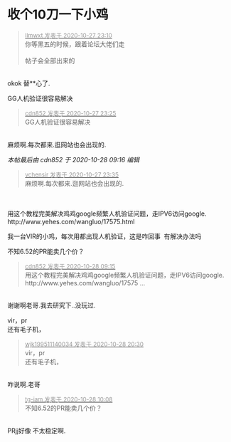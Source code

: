 # 收个10刀一下小鸡


<div class="quote"><blockquote><font size="2"><a href="https://www.hostloc.com/forum.php?mod=redirect&amp;goto=findpost&amp;pid=9361825&amp;ptid=759185" target="_blank"><font color="#999999">llmwxt 发表于 2020-10-27 23:10</font></a></font><br />
你等黑五的时候，跟着论坛大佬们走<br />
<br />
帖子会全部出来的</blockquote></div><br />
okok 替**心了.

GG人机验证很容易解决

<div class="quote"><blockquote><font size="2"><a href="https://www.hostloc.com/forum.php?mod=redirect&amp;goto=findpost&amp;pid=9361873&amp;ptid=759185" target="_blank"><font color="#999999">cdn852 发表于 2020-10-27 23:25</font></a></font><br />
GG人机验证很容易解决</blockquote></div><br />
麻烦啊.每次都来.逛网站也会出现的.

<i class="pstatus"> 本帖最后由 cdn852 于 2020-10-28 09:16 编辑 </i><br />
<div class="quote"><blockquote><font size="2"><a href="https://www.hostloc.com/forum.php?mod=redirect&amp;goto=findpost&amp;pid=9361905&amp;ptid=759185" target="_blank"><font color="#999999">vchensir 发表于 2020-10-27 23:35</font></a></font><br />
麻烦啊.每次都来.逛网站也会出现的.</blockquote></div><br />
<br />
用这个教程完美解决鸡鸡google频繁人机验证问题，走IPV6访问google.<br />
http://www.yehes.com/wangluo/17575.html

我一台VIR的小鸡，每次用都出现人机验证，这是咋回事&nbsp;&nbsp;有解决办法吗

不知6.52的PR能卖几个价？

<div class="quote"><blockquote><font size="2"><a href="https://www.hostloc.com/forum.php?mod=redirect&amp;goto=findpost&amp;pid=9362436&amp;ptid=759185" target="_blank"><font color="#999999">cdn852 发表于 2020-10-28 09:15</font></a></font><br />
用这个教程完美解决鸡鸡google频繁人机验证问题，走IPV6访问google.<br />
http://www.yehes.com/wangluo/17575 ...</blockquote></div><br />
谢谢啊老哥.我去研究下..没玩过.

vir，pr<br />
还有毛子机，<img src="static/image/smiley/default/lol.gif" smilieid="12" border="0" alt="" />

<div class="quote"><blockquote><font size="2"><a href="https://www.hostloc.com/forum.php?mod=redirect&amp;goto=findpost&amp;pid=9366036&amp;ptid=759185" target="_blank"><font color="#999999">wjk199511140034 发表于 2020-10-28 20:30</font></a></font><br />
vir，pr<br />
还有毛子机，</blockquote></div><br />
咋说啊.老哥

<div class="quote"><blockquote><font size="2"><a href="https://www.hostloc.com/forum.php?mod=redirect&amp;goto=findpost&amp;pid=9362744&amp;ptid=759185" target="_blank"><font color="#999999">tg-iam 发表于 2020-10-28 10:08</font></a></font><br />
不知6.52的PR能卖几个价？</blockquote></div><br />
PRjj好像 不太稳定啊.
